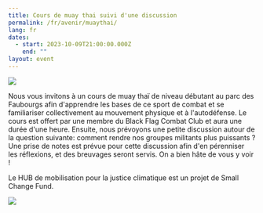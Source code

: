 ```yaml
---
title: Cours de muay thai suivi d'une discussion
permalink: /fr/avenir/muaythai/
lang: fr
dates:
  - start: 2023-10-09T21:00:00.000Z
    end: ""
layout: event
---
```

![](/media/ajouter_un_sous-titre_2_.png)

Nous vous invitons à un cours de muay thaï de niveau débutant au parc des Faubourgs afin d'apprendre les bases de ce sport de combat et se familiariser collectivement au mouvement physique et à l'autodéfense. Le cours est offert par une membre du Black Flag Combat Club et aura une durée d'une heure. Ensuite, nous prévoyons une petite discussion autour de la question suivante: comment rendre nos groupes militants plus puissants ? Une prise de notes est prévue pour cette discussion afin d'en pérenniser les réflexions, et des breuvages seront servis. On a bien hâte de vous y voir !

L﻿e HUB de mobilisation pour la justice climatique est un projet de Small Change Fund.

![](/media/hub_scf.png)